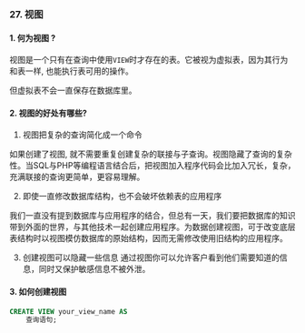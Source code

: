 ### 27. 视图
#### 1. 何为视图 ?
视图是一个只有在查询中使用`VIEW`时才存在的表。它被视为虚拟表，因为其行为和表一样, 也能执行表可用的操作。

但虚拟表不会一直保存在数据库里。

#### 2. 视图的好处有哪些?
1. 视图把复杂的查询简化成一个命令

如果创建了视图, 就不需要重复创建复杂的联接与子查询。视图隐藏了查询的复杂性。当SQL与PHP等编程语言结合后，把视图加入程序代码会比加入冗长，复杂，充满联接的查询更简单，更容易理解。

2. 即使一直修改数据库结构，也不会破坏依赖表的应用程序

我们一直没有提到数据库与应用程序的结合，但总有一天，我们要把数据库的知识带到外面的世界，与其他技术一起创建应用程序。为数据创建视图，可于改变底层表结构时以视图模仿数据库的原始结构，因而无需修改使用旧结构的应用程序。

3. 创建视图可以隐藏一些信息
通过视图你可以允许客户看到他们需要知道的信息，同时又保护敏感信息不被外泄。

#### 3. 如何创建视图
```sql
CREATE VIEW your_view_name AS
    查询语句;
```